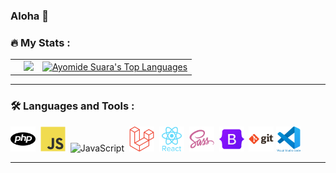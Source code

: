 ### Aloha 👋
  
### :fire: My Stats :
<table>
  <tr>
    <td>
       <a href="https://github.com/igitonga><img alt="Gitonga's Github Stats" src="https://github-readme-stats.vercel.app/api?username=igitonga&show_icons=true&count_private=true&theme=react&hide_border=true&bg_color=1d2a3a" /></a>
    </td>
    <td>
       <a href="http://www.github.com/"><img src="https://github-readme-streak-stats.herokuapp.com/?user=igitonga&stroke=ffffff&background=1d2a3a&ring=5BCDEC&fire=5BCDEC&currStreakNum=ffffff&currStreakLabel=5BCDEC&sideNums=ffffff&sideLabels=ffffff&dates=ffffff&hide_border=true" /></a>
    </td>
    <td>
      <a href="https://github.com/igitonga"><img alt="Ayomide Suara's Top Languages" src="https://github-readme-stats.vercel.app/api/top-langs/?username=igitonga&langs_count=6&count_private=true&layout=compact&theme=react&hide_border=true&bg_color=1d2a3a"/></a>
    </td>
  </tr>
</table>

---

### :hammer_and_wrench: Languages and Tools :
<div>
  <img src="https://github.com/devicons/devicon/blob/master/icons/php/php-plain.svg" title="Php" alt="Php" width="40">&nbsp;
  <img src="https://github.com/devicons/devicon/blob/master/icons/javascript/javascript-original.svg" title="JavaScript" alt="JavaScript" width="40">&nbsp;
  <img src="https://github.com/devicons/devicon/blob/master/icons/java/javast-original.svg" title="Java" alt="JavaScript" width="40">&nbsp;
  <img src="https://github.com/devicons/devicon/blob/master/icons/laravel/laravel-original.svg" title="Laravel"  alt="Laravel" width="40" height="40"/>&nbsp;
  <img src="https://github.com/devicons/devicon/blob/master/icons/react/react-original-wordmark.svg" title="React" alt="React" width="40" height="40"/>&nbsp;
  <img src="https://github.com/devicons/devicon/blob/master/icons/sass/sass-original.svg"  title="Sass" alt="Sass" width="40" height="40"/>&nbsp;
  <img src="https://github.com/devicons/devicon/blob/master/icons/bootstrap/bootstrap-original.svg" title="Bootstrap" alt="Bootstrap" width="40" height="40"/>&nbsp;
  <img src="https://github.com/devicons/devicon/blob/master/icons/git/git-original-wordmark.svg" title="Git" **alt="Git" width="40" height="40"/>
  <img src="https://github.com/devicons/devicon/blob/master/icons/vscode/vscode-original-wordmark.svg" title="VSCode" **alt="Vscode" width="40" height="40"/>  
</div>

---




